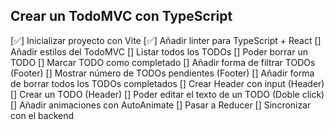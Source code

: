 ## Crear un TodoMVC con TypeScript

 [✅] Inicializar proyecto con Vite
 [✅] Añadir linter para TypeScript + React
 [] Añadir estilos del TodoMVC
 [] Listar todos los TODOs
 [] Poder borrar un TODO
 [] Marcar TODO como completado
 [] Añadir forma de filtrar TODOs (Footer)
 [] Mostrar número de TODOs pendientes (Footer)
 [] Añadir forma de borrar todos los TODOs completados
 [] Crear Header con input (Header)
 [] Crear un TODO (Header)
 [] Poder editar el texto de un TODO (Doble click)
 [] Añadir animaciones con AutoAnimate
 [] Pasar a Reducer
 [] Sincronizar con el backend